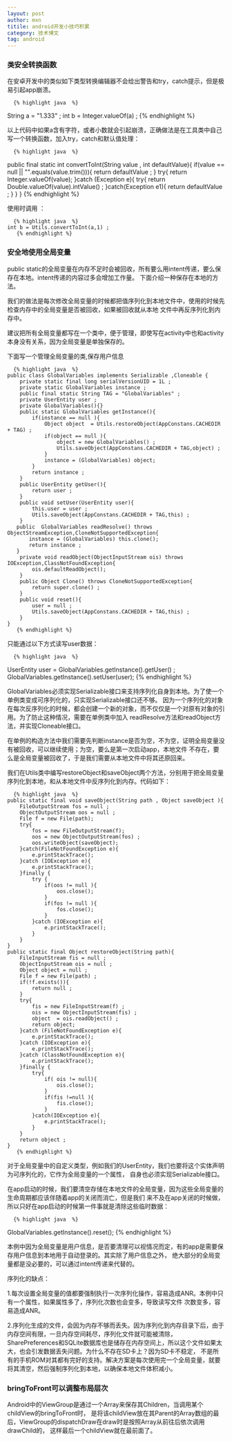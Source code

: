 ```yaml
---
layout: post
author: mxn
titile: android开发小技巧积累
category: 技术博文
tag: android
---
```


### 类安全转换函数

在安卓开发中的类似如下类型转换编辑器不会给出警告和try，catch提示，但是极易引起app崩溃。

      {% highlight java  %}
String a = "1.333" ;
int b = Integer.valueOf(a) ; 
      {% endhighlight %}
      
以上代码中如果a含有字符，或者小数就会引起崩溃，正确做法是在工具类中自己写一个转换函数，加入try，catch和默认值处理：

      {% highlight java  %}
 public final static int convertToInt(String value , int defaultValue){
        if(value == null || "".equals(value.trim())){
            return defaultValue ;
        }
        try{
            return Integer.valueOf(value);
        }catch (Exception e){
            try{
                return Double.valueOf(value).intValue() ;
            }catch(Exception e1){
                return defaultValue ;
            }
        }
    }
          {% endhighlight %}
          
          
使用时调用 ：

      {% highlight java  %}
    int b = Utils.convertToInt(a,1) ;
       {% endhighlight %}

<!-- more -->

### 安全地使用全局变量

public static的全局变量在内存不足时会被回收，所有要么用intent传递，要么保存在本地。intent传递的内容过多会增加工作量。
下面介绍一种保存在本地的方法。

我们的做法是每次修改全局变量的时候都把值序列化到本地文件中，使用的时候先检查内存中的全局变量是否被回收，如果被回收就从本地
文件中再反序列化到内存中。

建议把所有全局变量都写在一个类中，便于管理，即使写在activity中也和activity本身没有关系，因为全局变量是单独保存的。

下面写一个管理全局变量的类,保存用户信息

      {% highlight java  %}
    public class GlobalVariables implements Serializable ,Cloneable {
        private static final long serialVersionUID = 1L ;
        private static GlobalVariables instance ;
        public final static String TAG = "GlobalVariables" ;
        private UserEntity user ;
        private GlobalVariables(){}
        public static GlobalVariables getInstance(){
            if(instance == null ){
                Object object  = Utils.restoreObject(AppConstans.CACHEDIR + TAG) ;
                if(object == null ){
                    object = new GlobalVariables() ;
                    Utils.saveObject(AppConstans.CACHEDIR + TAG,object) ;
                }
                instance = (GlobalVariables) object;
            }
            return instance ;
        }
        public UserEntity getUser(){
            return user ;
        }
        public void setUser(UserEntity user){
            this.user = user ;
            Utils.saveObject(AppConstans.CACHEDIR + TAG,this) ;
        }
       public  GlobalVariables readResolve() throws ObjectStreamException,CloneNotSupportedException{
           instance = (GlobalVariables) this.clone();
           return instance ;
       }
        private void readObject(ObjectInputStream ois) throws IOException,ClassNotFoundException{
            ois.defaultReadObject();
        }
        public Object Clone() throws CloneNotSupportedException{
            return super.clone() ;
        }
        public void reset(){
            user = null ;
            Utils.saveObject(AppConstans.CACHEDIR + TAG,this) ;
        }
    }
       {% endhighlight %}

只能通过以下方式读写user数据：

      {% highlight java  %}
   UserEntity user = GlobalVariables.getInstance().getUser() ;
   GlobalVariables.getInstance().setUser(user);
       {% endhighlight %}
       
       
GlobalVariables必须实现Serializable接口来支持序列化自身到本地。为了使一个单例类变成可序列化的，只实现Serializable接口还不够。
因为一个序列化的对象在每次反序列化的时候，都会创建一个新的对象，而不仅仅是一个对原有对象的引用。为了防止这种情况，需要在单例类中加入
readResolve方法和readObject方法，并实现Cloneable接口。

在单例的构造方法中我们需要先判断instance是否为空，不为空，证明全局变量没有被回收，可以继续使用；为空，要么是第一次启动app，本地文件
不存在，要么是全局变量被回收了，于是我们需要从本地文件中将其还原回来。

我们在Utils类中编写restoreObject和saveObject两个方法，分别用于把全局变量序列化到本地，和从本地文件中反序列化到内存。代码如下：

      {% highlight java  %}
    public static final void saveObject(String path , Object saveObject ){
        FileOutputStream fos = null ;
        ObjectOutputStream oos = null ;
        File f = new File(path);
        try{
            fos = new FileOutputStream(f);
            oos = new ObjectOutputStream(fos) ;
            oos.writeObject(saveObject);
        }catch(FileNotFoundException e){
            e.printStackTrace();
        }catch (IOException e){
            e.printStackTrace();
        }finally {
            try {
                if(oos != null ){
                    oos.close();
                }
                if(fos != null ){
                    fos.close();
                }
            }catch (IOException e){
                e.printStackTrace();
            }
        }
    }
    public static final Object restoreObject(String path){
        FileInputStream fis = null ;
        ObjectInputStream ois = null ;
        Object object = null ;
        File f = new File(path) ;
        if(!f.exists()){
            return null ;
        }
        try{
            fis = new FileInputStream(f) ;
            ois = new ObjectInputStream(fis) ;
            object  = ois.readObject() ;
            return object;
        }catch (FileNotFoundException e){
            e.printStackTrace();
        }catch (IOException e){
            e.printStackTrace();
        }catch (ClassNotFoundException e){
            e.printStackTrace();
        }finally {
            try{
                if( ois != null){
                    ois.close();
                }
                if(fis !=null ){
                    fis.close();
                }
            }catch(IOException e){
                e.printStackTrace();
            }
        }
        return object ;
    }
       {% endhighlight %}

对于全局变量中的自定义类型，例如我们的UserEntity，我们也要将这个实体声明为可序列化的，它作为全局变量的一个属性，
自身也必须实现Serializable接口。

在app启动的时候，我们要清空存储在本地文件的全局变量，因为这些全局变量的生命周期都应该伴随着app的关闭而消亡，但是我们
来不及在app关闭的时候做，所以只好在app启动的时候第一件事就是清除这些临时数据：

      {% highlight java  %}
GlobalVariables.getInstance().reset();
       {% endhighlight %}
       
本例中因为全局变量是用户信息，是否要清理可以视情况而定，有的app是需要保存用户信息到本地用于自动登录的。其实除了用户信息之外，
绝大部分的全局变量都是没必要的，可以通过intent传递来代替的。

序列化的缺点：

1.每次设置全局变量的值都要强制执行一次序列化操作，容易造成ANR。本例中只有一个属性，如果属性多了，序列化次数也会变多，导致读写文件
次数变多，容易造成ANR。

2.序列化生成的文件，会因为内存不够而丢失。因为序列化到内存目录下后，由于内存空间有限，一旦内存空间耗尽，序列化文件就可能被清除，
SharePreferences和SQLite数据库也是储存在内存空间上，所以这个文件如果太大，也会引发数据丢失问题。为什么不存在SD卡上？因为SD卡不稳定，
不是所有的手机ROM对其都有完好的支持。解决方案是每次使用完一个全局变量，就要将其清空，然后强制序列化到本地，以确保本地文件体积减小。


### bringToFront可以调整布局层次

Android中的ViewGroup是通过一个Array来保存其Children，当调用某个childView的bringToFront时，
是将该childView放在其Parent的Array数组的最后，ViewGroup的dispatchDraw在draw时是按照Array从前往后依次调用drawChild的，
这样最后一个childView就在最前面了。


